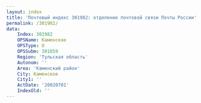 ```yaml
---
layout: index
title: 'Почтовый индекс 301982: отделение почтовой связи Почты России'
permalink: /301982/
data:
    Index: 301982
    OPSName: Каменское
    OPSType: О
    OPSSubm: 301859
    Region: 'Тульская область'
    Autonom: ''
    Area: 'Каменский район'
    City: Каменское
    City1: ''
    ActDate: '20020701'
    IndexOld: ''
---
```

